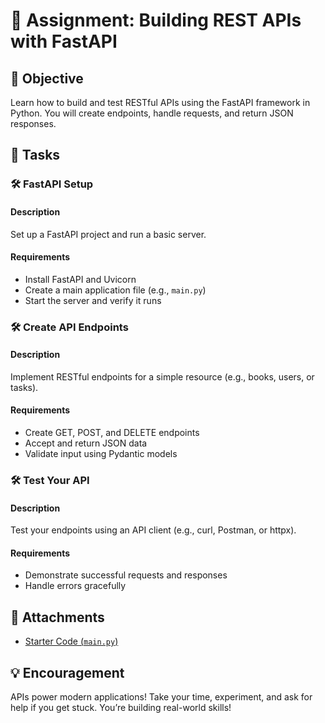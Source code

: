 # 🚀 Assignment: Building REST APIs with FastAPI

## 🎯 Objective

Learn how to build and test RESTful APIs using the FastAPI framework in Python. You will create endpoints, handle requests, and return JSON responses.

## 📝 Tasks

### 🛠️ FastAPI Setup

#### Description
Set up a FastAPI project and run a basic server.

#### Requirements
- Install FastAPI and Uvicorn
- Create a main application file (e.g., `main.py`)
- Start the server and verify it runs

### 🛠️ Create API Endpoints

#### Description
Implement RESTful endpoints for a simple resource (e.g., books, users, or tasks).

#### Requirements
- Create GET, POST, and DELETE endpoints
- Accept and return JSON data
- Validate input using Pydantic models

### 🛠️ Test Your API

#### Description
Test your endpoints using an API client (e.g., curl, Postman, or httpx).

#### Requirements
- Demonstrate successful requests and responses
- Handle errors gracefully

## 📎 Attachments
- [Starter Code (`main.py`)](main.py)

## 💡 Encouragement
APIs power modern applications! Take your time, experiment, and ask for help if you get stuck. You’re building real-world skills!
